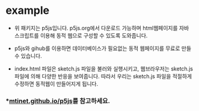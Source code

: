 # example

* 위 패키지는 p5js입니다. p5js.org에서 다운로드 가능하며 html웹페이지를 자바 스크립트를 이용해 동적 웹으로 구성할 수 있도록 도와줍니다. 

* p5js와 gihub를 이용하면 데이터베이스가 필요없는 동적 웹페이지를 무료로 만들 수 있습니다. 

* index.html 파일은 sketch.js 파일을 불러와 실행시키고, 웹브라우저는 sketch.js 파일에 의해 다양한 반응을 보여줍니다. 따라서 우리는 sketch.js 파일을 적절하게 수정하면 동적웹이 만들어지게 됩니다. 

### *[mtinet.github.io/p5js](mtinet.github.io/p5js)를 참고하세요. 
